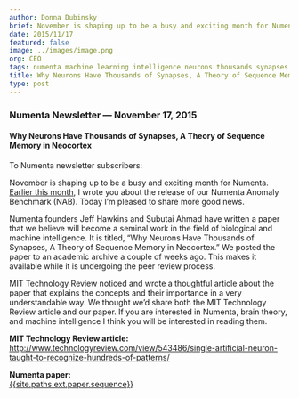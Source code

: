```yaml
---
author: Donna Dubinsky
brief: November is shaping up to be a busy and exciting month for Numenta. I wrote you about the release of our Numenta Anomaly Benchmark (NAB). Today I’m pleased to share more good news. Founders Jeff Hawkins and Subutai Ahmad have written a paper that
date: 2015/11/17
featured: false
image: ../images/image.png
org: CEO
tags: numenta machine learning intelligence neurons thousands synapses theory sequence memory neocortex
title: Why Neurons Have Thousands of Synapses, A Theory of Sequence Memory in Neocortex
type: post
---
```


### Numenta Newsletter &mdash; November 17, 2015

#### Why Neurons Have Thousands of Synapses, A Theory of Sequence Memory in Neocortex

To Numenta newsletter subscribers:

November is shaping up to be a busy and exciting month for Numenta.
[Earlier this month](/newsletters/numenta-anomaly-benchmark-nab-open-source-with-white-paper.html),
I wrote you about the release of our Numenta Anomaly Benchmark (NAB). Today I’m
pleased to share more good news.

Numenta founders Jeff Hawkins and Subutai Ahmad have written a paper that we
believe will become a seminal work in the field of biological and machine
intelligence. It is titled, “Why Neurons Have Thousands of Synapses, A Theory of
Sequence Memory in Neocortex.”  We posted the paper to an academic archive a
couple of weeks ago. This makes it available while it is undergoing the peer
review process.

MIT Technology Review noticed and wrote a thoughtful article about the paper
that explains the concepts and their importance in a very understandable way. We
thought we’d share both the MIT Technology Review article and our paper. If you
are interested in Numenta, brain theory, and machine intelligence I think you
will be interested in reading them.

**MIT Technology Review article:** <br/>
http://www.technologyreview.com/view/543486/single-artificial-neuron-taught-to-recognize-hundreds-of-patterns/

**Numenta paper:** <br/> <t render="hbs">
[{{site.paths.ext.paper.sequence}}]({{site.paths.ext.paper.sequence}})
</t>

